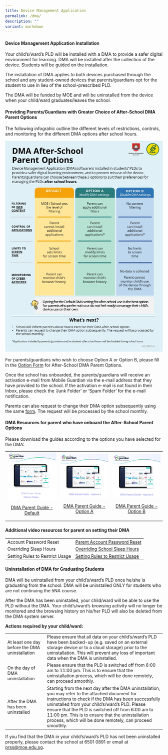 ```yaml
---
title: Device Management Application
permalink: /dma/
description: ""
variant: markdown
---
```

#### Device Management Application Installation

Your child’s/ward’s PLD will be installed with a DMA to provide a safer digital environment for learning.  DMA will be installed after the collection of the device. Students will be guided on the installation.

The installation of DMA applies to both devices purchased through the school and any student-owned devices that parents/guardians opt for the student to use in lieu of the school-prescribed PLD.

The DMA will be funded by MOE and will be uninstalled from the device when your child/ward graduates/leaves the school.

#### Providing Parents/Guardians with Greater Choice of After-School DMA Parent Options

The following infograhic outline the different levels of restrictions, controls, and monitoring for the different DMA options after school hours.

![Infographic on DMA Parent Options](/images/ip8%20-%20infographic%20on%20the%20pld%20initiative_2023.jpg)

For parents/guardians who wish to choose Option A or Option B, please fill in the [Option Form](https://go.gov.sg/prss-dma-option) for After-School DMA Parent Options.

Once the school has onboarded, the parents/guardians will receive an activation e-mail from Mobile Guardian via the e-mail address that they have provided to the school.  If the activation e-mail is not found in their Inbox, please check the ‘Junk Folder’ or ‘Spam Folder’ for the e-mail notification.

Parents can also request to change their DMA option subsequently using the same [form](https://go.gov.sg/prss-dma-option). The request will be processed by the school monthly. 

#### DMA Resources for parent who have onboard the After-School Parent Options

Please download the guides according to the options you have selected for the DMA:

|  |  |  |
| -------- | -------- | -------- |
|![DMA Default](/images/DMA/DMA_Parent_Guide_Default_Option.png) [<p align="center">DMA Parent Guide - Default</p>](https://drive.google.com/file/d/1UqLVMv1Rn7OLPlSE7r57KUmhqy4D4GDS/view?usp=drive_link)| ![DMA Option A](/images/DMA/DMA_Parent_Guide_Option_A.png)[<p align="center">DMA Parent Guide - Option A</p>](https://drive.google.com/file/d/15Qv3EfGzCyMgaXoRPOjIYgoxcwckl2Vx/view?usp=drive_link) | ![DMA Option B](/images/DMA/DMA_Parent_Guide_Option_B.png)[<p align="center">DMA Parent Guide - Option B</p>](https://drive.google.com/file/d/1USUfgYZWV6hkhyTNnzAhyjwpehLOVFxl/view?usp=drive_link) |

#### Additional video resources for parent on setting their DMA

| |  |
| -------- | -------- | 
| Account Password Reset | [Parent Account Password Reset](https://drive.google.com/file/d/1Z12ioBGk58D5Fo8kMoKmfv-P5AkkQK6B/view?usp=drive_link) | 
| Overriding Sleep Hours | [Overriding School Sleep Hours](https://drive.google.com/file/d/1b62IdeAw_ey_8zSF6H7Bxn5j8Lfjsnzx/view?usp=drive_link) |
| Setting Rules to Restrict Usage | [Setting Rules to Restrict Usage ](https://drive.google.com/file/d/1jSkaMA7kC_pxCpj__lNYv-uI8umL92JY/view?usp=sharing) |
	
#### Uninstallation of DMA for Graduating Students
	
DMA will be uninstalled from your child’s/ward’s PLD once he/she is graduating from the school. DMA will be uninstalled ONLY for students who are not continuing the 5NA course.
	
After the DMA has been uninstalled, your child/ward will be able to use the PLD without the DMA. Your child’s/ward’s browsing activity will no longer be monitored and the browsing history on his/her PLD will also be deleted from the DMA system server.
	
**Actions required by your child/ward:**

|  |  |
| -------- | -------- |
| At least one day before the DMA uninstallation  | Please ensure that all data on your child’s/ward’s PLD have been backed-up (e.g. saved on an external storage device or to a cloud storage) prior to the uninstallation. This will prevent any loss of important data when the DMA is uninstalled.   | 
| On the day of DMA uninstallation | Please ensure that the PLD is switched off from 6:00 am to 11:00 pm. This is to ensure that the uninstallation process, which will be done remotely, can proceed smoothly. |
| After the DMA has been uninstalled | Starting from the next day after the DMA uninstallation, you may refer to the attached document for instructions to check if the DMA has been successfully uninstalled from your child’s/ward’s PLD. Please ensure that the PLD is switched off from 6:00 am to 11:00 pm. This is to ensure that the uninstallation process, which will be done remotely, can proceed smoothly. | 

If you find that the DMA in your child’s/ward’s PLD has not been uninstalled properly, please contact the school at 6501 0891 or email at prss@moe.edu.sg.